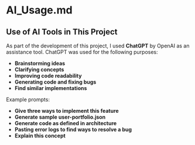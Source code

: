 # AI_Usage.md

## Use of AI Tools in This Project

As part of the development of this project, I used **ChatGPT** by OpenAI as an assistance tool. ChatGPT was used for the following purposes:

- **Brainstorming ideas**   
- **Clarifying concepts** 
- **Improving code readability**   
- **Generating  code and fixing bugs**
- **Find similar implementations**

Example prompts:

- **Give three ways to implement this feature**
- **Generate sample user-portfolio.json**
- **Generate code as defined in architecture**
- **Pasting  error logs to find ways to resolve a bug**
- **Explain this concept**



